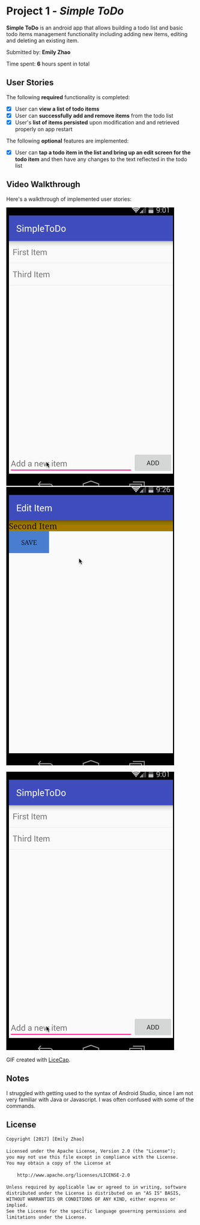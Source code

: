 # Project 1 - *Simple ToDo*

**Simple ToDo** is an android app that allows building a todo list and basic todo items management functionality including adding new items, editing and deleting an existing item.

Submitted by: **Emily Zhao**

Time spent: **6** hours spent in total

## User Stories

The following **required** functionality is completed:

* [x] User can **view a list of todo items**
* [x] User can **successfully add and remove items** from the todo list
* [x] User's **list of items persisted** upon modification and and retrieved properly on app restart

The following **optional** features are implemented:

* [x] User can **tap a todo item in the list and bring up an edit screen for the todo item** and then have any changes to the text reflected in the todo list

## Video Walkthrough

Here's a walkthrough of implemented user stories:

<img src='https://github.com/yemilyz/SimpleToDo/blob/master/Walkthrough.gif' title='Video Walkthrough' width='' alt='Video Walkthrough' />

<img src='https://github.com/yemilyz/SimpleToDo/blob/master/Walkthrough2.gif' title='Color Implementation' width='' alt='Color Implementation' />

![Walkthrough](Walkthrough.gif)

GIF created with [LiceCap](http://www.cockos.com/licecap/).

## Notes

I struggled with getting used to the syntax of Android Studio, since I am not very familiar with Java or Javascript. I was often confused with some of the commands.

## License

    Copyright [2017] [Emily Zhao]

    Licensed under the Apache License, Version 2.0 (the "License");
    you may not use this file except in compliance with the License.
    You may obtain a copy of the License at

        http://www.apache.org/licenses/LICENSE-2.0

    Unless required by applicable law or agreed to in writing, software
    distributed under the License is distributed on an "AS IS" BASIS,
    WITHOUT WARRANTIES OR CONDITIONS OF ANY KIND, either express or implied.
    See the License for the specific language governing permissions and
    limitations under the License.
